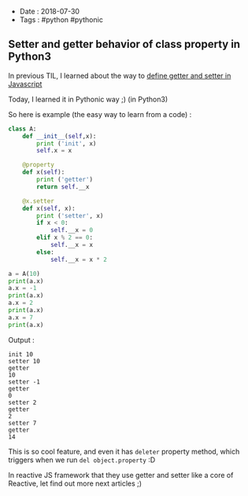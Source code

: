 - Date : 2018-07-30
- Tags : #python #pythonic

## Setter and getter behavior of class property in Python3

In previous TIL, I learned about the way to [define getter and setter in Javascript](/til/2018-01-07-define-property-of-an-object-in-hacking-way/)

Today, I learned it in Pythonic way ;) (in Python3)

So here is example (the easy way to learn from a code) :

```python
class A:
    def __init__(self,x):
        print ('init', x)
        self.x = x

    @property
    def x(self):
        print ('getter')
        return self.__x

    @x.setter
    def x(self, x):
        print ('setter', x)
        if x < 0:
            self.__x = 0
        elif x % 2 == 0:
            self.__x = x
        else:
            self.__x = x * 2

a = A(10)
print(a.x)
a.x = -1
print(a.x)
a.x = 2
print(a.x)
a.x = 7
print(a.x)
```

Output :

```
init 10
setter 10
getter
10
setter -1
getter
0
setter 2
getter
2
setter 7
getter
14
```

This is so cool feature, and even it has `deleter` property method, which triggers when we run `del object.property` :D

In reactive JS framework that they use getter and setter like a core of Reactive, let find out more next articles ;)

